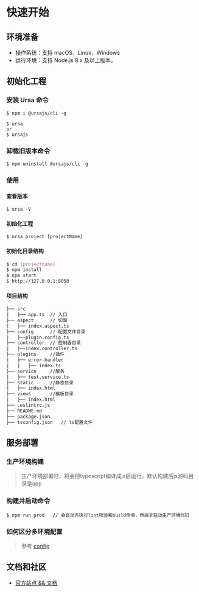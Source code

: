 # 快速开始

## 环境准备

- 操作系统：支持 macOS，Linux，Windows
- 运行环境：支持 Node.js 8.x 及以上版本。

## 初始化工程

### 安装 Ursa 命令

```shell
$ npm i @ursajs/cli -g

$ ursa
or
$ ursajs
```

### 卸载旧版本命令

```shell
$ npm uninstall @ursajs/cli -g
```

### 使用

#### 查看版本

```shell
$ ursa -V
```

#### 初始化工程

```shell
$ ursa project [projectName]
```

#### 初始化目录结构

```bash
$ cd [projectname]
$ npm install
$ npm start
$ http://127.0.0.1:8058
```

#### 项目结构

```bash
├── src
|   ├── app.ts  // 入口
├── aspect      // 切面
|   ├── index.aspect.ts
├── config      // 配置文件目录
|   ├──plugin.config.ts
├── controller  // 控制器目录 
|   ├──index.controller.ts
├── plugins     //插件
|   ├── error-handler
|   |   ├── index.ts
├── service     //服务
|   ├── test.service.ts
├── static      //静态目录
|   ├── index.html
├── views       //模板目录
|   ├── index.html
├── .eslintrc.js
├── README.md
├── package.json
├── tsconfig.json   // ts配置文件
```

## 服务部署

### 生产环境构建
> 生产环境部署时，将会把typescript编译成js后运行。默认构建后js源码目录是app

### 构建并启动命令
```shell
$ npm run prod   // 会自动先执行lint校验和build命令，然后才启动生产环境代码
```

### 如何区分多环境配置
> 参考 [config](../基础功能/Config.md)

## 文档和社区

- [官方站点 && 文档](https://github.com/Ursajs)


